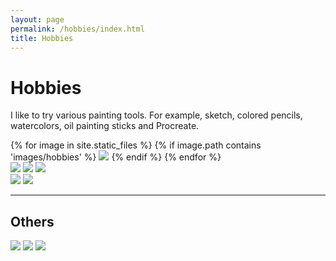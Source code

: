 ```yaml
---
layout: page
permalink: /hobbies/index.html
title: Hobbies
---
```


# Hobbies

I like to try various painting tools. For example, sketch, colored pencils, watercolors, oil painting sticks and Procreate.

<div class="third">
{% for image in site.static_files %}
    {% if image.path contains 'images/hobbies' %}
        <img src="{{ site.baseurl }}{{ image.path }}" >
    {% endif %}
{% endfor %}
</div>




<div class="third">
<img src="/images/hobbies/elf.jpg" >
<img src="/images/hobbies/lotus.jpg">
<img src="/images/hobbies/twogirls.jpg">
</div>

<div class="third">
<img src="/images/hobbies/girl.jpg" >
<img src="/images/hobbies/car.jpg">
</div>

---
## Others

<div class="third">
<img src="/images/hobbies/bass.jpg" >
<img src="/images/hobbies/medals.jpg">
<img src="/images/hobbies/man.jpg">
</div>